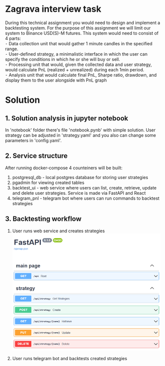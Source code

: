 # Zagrava interview task
During this technical assignment you would need to design and implement a backtesting system. For the purpose of this assignment we will limit our system to Binance USD(S)-M futures. This system would need to consist of 4 parts:<br/>
 ⁃ Data collection unit that would gather 1 minute candles in the specified range.<br/>
 ⁃ User-defined strategy, a minimalistic interface in which the user can specify the conditions in which he or she will buy or sell.<br/>
 ⁃ Processing unit that would, given the collected data and user strategy, would calculate PnL (realized + unrealized) during each 1min period.<br/>
 ⁃ Analysis unit that would calculate final PnL, Sharpe ratio, drawdown, and display them to the user alongside with PnL graph<br/>
 
 # Solution

## 1. Solution analysis in jupyter notebook

In 'notebook' folder there's file 'notebook.pynb' with simple solution. User strategy can be adjusted in 'strategy.yaml' and you also can change some parameters in 'config.yaml'.

## 2. Service structure

After running docker-compose 4 counteiners will be built:<br/>
1) postgresql_db - local postgres database for storing user strategies</br>
2) pgadmin for viewing created tables</br>
3) backtest_ui - web service where users can list, create, retrieve, update and delete user strategies. Service is made via FastAPI and React</br>
4) telegram_pnl - telegram bot where users can run commands to backtest strategies

## 3. Backtesting workflow

1) User runs web service and creates strategies</br>
   ![fastAPI Swagger UI](https://github.com/feD0s/zagrava/blob/main/fastapi.png?raw=true)
   
3) User runs telegram bot and backtests created strategies 
